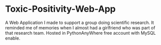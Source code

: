 # Toxic-Positivity-Web-App
A Web Application I made to support a group doing scientific research. It reminded me of memories when I almost had a girlfriend who was part of that research team.
Hosted in PythonAnyWhere free account with MySQL enable.
